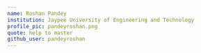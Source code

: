 ```yaml
---
name: Roshan Pandey
institution: Jaypee University of Engineering and Technology
profile_pic: pandeyroshan.png
quote: help to master
github_user: pandeyroshan
---
```

